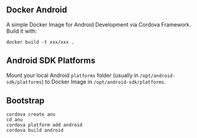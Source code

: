 ## Docker Android

A simple Docker Image for Android Development via Cordova Framework. Build it with:

```
docker build -t xxx/xxx .
```

## Android SDK Platforms
Mount your local Android `platforms` folder (usually in `/opt/android-sdk/platforms`) to Docker Image in `/opt/android-sdk/platforms`.

## Bootstrap

```
cordova create anu
cd anu
cordova platform add android
cordova build android
```
